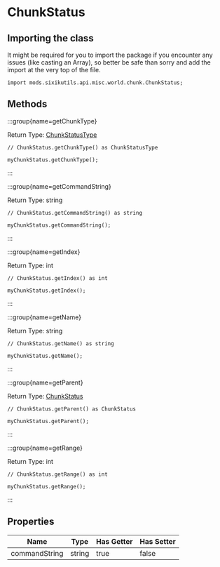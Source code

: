 # ChunkStatus

## Importing the class

It might be required for you to import the package if you encounter any issues (like casting an Array), so better be safe than sorry and add the import at the very top of the file.
```zenscript
import mods.sixikutils.api.misc.world.chunk.ChunkStatus;
```


## Methods

:::group{name=getChunkType}

Return Type: [ChunkStatusType](/mods/sixikutils/utils/world/chunk/ChunkStatusType)

```zenscript
// ChunkStatus.getChunkType() as ChunkStatusType

myChunkStatus.getChunkType();
```

:::

:::group{name=getCommandString}

Return Type: string

```zenscript
// ChunkStatus.getCommandString() as string

myChunkStatus.getCommandString();
```

:::

:::group{name=getIndex}

Return Type: int

```zenscript
// ChunkStatus.getIndex() as int

myChunkStatus.getIndex();
```

:::

:::group{name=getName}

Return Type: string

```zenscript
// ChunkStatus.getName() as string

myChunkStatus.getName();
```

:::

:::group{name=getParent}

Return Type: [ChunkStatus](/mods/sixikutils/utils/world/chunk/ChunkStatus)

```zenscript
// ChunkStatus.getParent() as ChunkStatus

myChunkStatus.getParent();
```

:::

:::group{name=getRange}

Return Type: int

```zenscript
// ChunkStatus.getRange() as int

myChunkStatus.getRange();
```

:::


## Properties

|     Name      |  Type  | Has Getter | Has Setter |
|---------------|--------|------------|------------|
| commandString | string | true       | false      |

